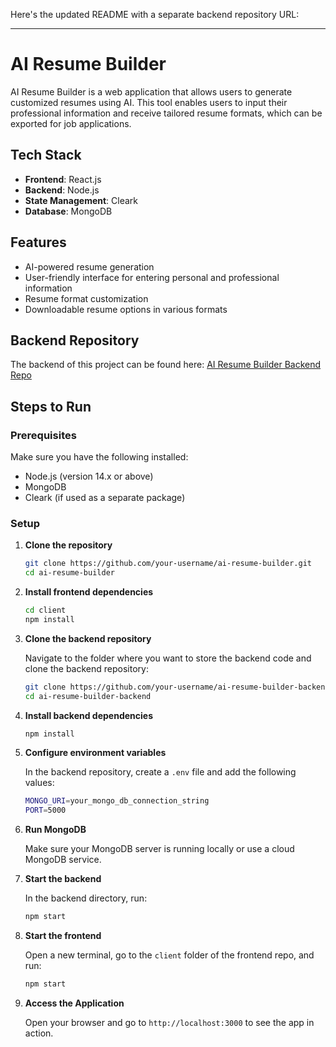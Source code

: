 Here's the updated README with a separate backend repository URL:

---

# AI Resume Builder

AI Resume Builder is a web application that allows users to generate customized resumes using AI. This tool enables users to input their professional information and receive tailored resume formats, which can be exported for job applications.

## Tech Stack
- **Frontend**: React.js
- **Backend**: Node.js
- **State Management**: Cleark
- **Database**: MongoDB

## Features
- AI-powered resume generation
- User-friendly interface for entering personal and professional information
- Resume format customization
- Downloadable resume options in various formats

## Backend Repository
The backend of this project can be found here: [AI Resume Builder Backend Repo](https://github.com/22chandan/ResumeBuilderBackend.git)

## Steps to Run

### Prerequisites
Make sure you have the following installed:
- Node.js (version 14.x or above)
- MongoDB
- Cleark (if used as a separate package)

### Setup

1. **Clone the repository**

    ```bash
    git clone https://github.com/your-username/ai-resume-builder.git
    cd ai-resume-builder
    ```

2. **Install frontend dependencies**

    ```bash
    cd client
    npm install
    ```

3. **Clone the backend repository**

    Navigate to the folder where you want to store the backend code and clone the backend repository:

    ```bash
    git clone https://github.com/your-username/ai-resume-builder-backend.git
    cd ai-resume-builder-backend
    ```

4. **Install backend dependencies**

    ```bash
    npm install
    ```

5. **Configure environment variables**

    In the backend repository, create a `.env` file and add the following values:

    ```bash
    MONGO_URI=your_mongo_db_connection_string
    PORT=5000
    ```

6. **Run MongoDB**
   
   Make sure your MongoDB server is running locally or use a cloud MongoDB service.

7. **Start the backend**

    In the backend directory, run:

    ```bash
    npm start
    ```

8. **Start the frontend**

    Open a new terminal, go to the `client` folder of the frontend repo, and run:

    ```bash
    npm start
    ```

9. **Access the Application**

    Open your browser and go to `http://localhost:3000` to see the app in action.


